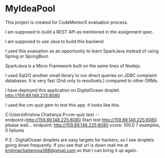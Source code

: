 # MyIdeaPool

This project is created for CodeMentorX evaluation process.

I am supposed to build a REST API as mentioned in the assignment spec.

I am supposed to use Java to build this backend.

I used this evaluation as an opportunity to learn SparkJava instead of using Spring or SpringBoot.

SparkJava is a Micro Framework built on the same lines of Nodejs.

I used Sql2O another small library to run direct queries on JDBC complaint databases. It is very fast (2nd only to resultsets.) compared to other ORMs.

I have deployed this application on DigitalOcean droplet. http://159.89.148.225:8080

I used the cm-quiz gem to test this app. It looks like this.

C:\Users\Krishna Chaitanya P>cm-quiz test --endpoint=http://159.89.148.225:8080
Start test http://159.89.148.225:8080
please wait...
endpoint: http://159.89.148.225:8080
score: 100.0
7 examples, 0 failures

P.S : DigitalOcean droplets are easy targets for hackers, so I see droplets going down frequently. If you see that url is down mail me at krishnachaitannya366@gmail.com
so that I can bring it up again.